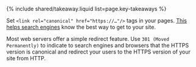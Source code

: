 


{% include shared/takeaway.liquid list=page.key-takeaways %}

Set `<link rel="canonical" href="https://…"/>` tags in your pages. [This
helps search engines](https://support.google.com/webmasters/answer/139066?hl=en)
know the best way to get to your site.

Most web servers offer a simple redirect feature. Use `301 (Moved Permanently)` to
indicate to search engines and browsers that the HTTPS version is canonical and redirect your users to the HTTPS version of your site from HTTP.




